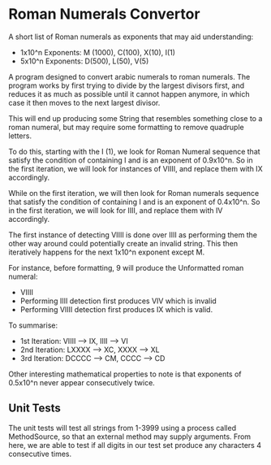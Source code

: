 # Roman Numerals Convertor

A short list of Roman numerals as exponents that may aid understanding:
- 1x10^n Exponents: M (1000), C(100), X(10), I(1)
- 5x10^n Exponents: D(500), L(50), V(5)

A program designed to convert arabic numerals to roman numerals. The program works by first trying to divide by the largest divisors first, and reduces it as much as possible until it cannot happen anymore, in which case it then moves to the next largest divisor.

This will end up producing some String that resembles something close to a roman numeral, but may require some formatting to remove quadruple letters.

To do this, starting with the I (1), we look for Roman Numeral sequence that satisfy the condition of containing I and is an exponent of 0.9x10^n. So in the first iteration, we will look for instances of VIIII, and replace them with IX accordingly.

While on the first iteration, we will then look for Roman numerals sequence that satisfy the condition of containing I and is an exponent of 0.4x10^n. So in the first iteration, we will look for IIII, and replace them with IV accordingly.

The first instance of detecting VIIII is done over IIII as performing them the other way around could potentially create an invalid string. This then iteratively happens for the next 1x10^n exponent except M.

For instance, before formatting, 9 will produce the Unformatted roman numeral:
- VIIII
- Performing IIII detection first produces VIV which is invalid
- Performing VIIII detection first produces IX which is valid.

To summarise:
- 1st Iteration: VIIII --> IX,       IIII --> VI
- 2nd Iteration: LXXXX --> XC,        XXXX --> XL
- 3rd Iteration: DCCCC --> CM,        CCCC --> CD

Other interesting mathematical properties to note is that exponents of 0.5x10^n never appear consecutively twice.

## Unit Tests

The unit tests will test all strings from 1-3999 using a process called MethodSource, so that an external method may supply arguments.
From here, we are able to test if all digits in our test set produce any characters 4 consecutive times.

